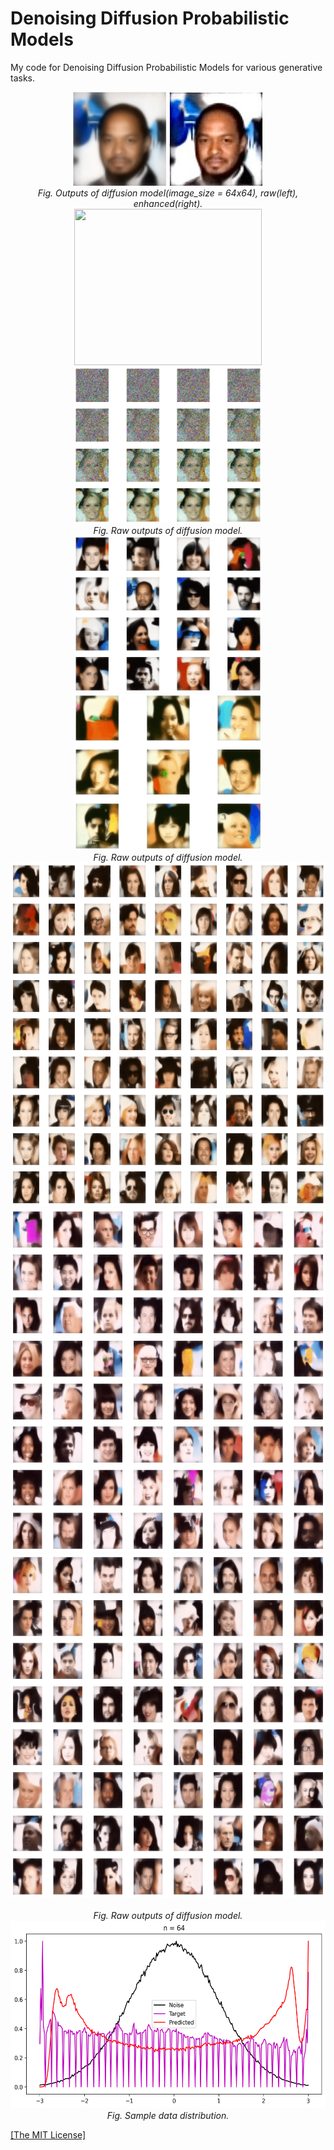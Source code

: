 <h1>Denoising Diffusion Probabilistic Models</h1>
<p>My code for Denoising Diffusion Probabilistic Models for various generative tasks.</p>

<p align="center">
    <img width="150" height="150" src="https://github.com/AgamChopra/Diffusion-generator/blob/main/imgs/faces_01.png">
    <img width="150" height="150" src="https://github.com/AgamChopra/Diffusion-generator/blob/main/imgs/faces_02.png">
    <br><i>Fig. Outputs of diffusion model(image_size = 64x64), raw(left), enhanced(right).</i><br>
    <img width="300" height="250" src="https://github.com/AgamChopra/Diffusion-generator/blob/main/imgs/faces_00-3.gif">
    <img width="300" height="250" src="https://github.com/AgamChopra/Diffusion-generator/blob/main/imgs/faces_06.png">
    <br><i>Fig. Raw outputs of diffusion model.</i><br>
    <img width="300" height="250" src="https://github.com/AgamChopra/Diffusion-generator/blob/main/imgs/faces_00-2.gif">
    <img width="300" height="250" src="https://github.com/AgamChopra/Diffusion-generator/blob/main/imgs/faces_00-1.gif">
    <br><i>Fig. Raw outputs of diffusion model.</i><br>
    <img width="600" height="550" src="https://github.com/AgamChopra/Diffusion-generator/blob/main/imgs/faces_03.png"><br>
    <img width="600" height="550" src="https://github.com/AgamChopra/Diffusion-generator/blob/main/imgs/faces_04.png"><br>
    <img width="600" height="550" src="https://github.com/AgamChopra/Diffusion-generator/blob/main/imgs/faces_05.png"><br>
    <br><i>Fig. Raw outputs of diffusion model.</i><br>
    <img width="600" height="300" src="https://github.com/AgamChopra/Diffusion-generator/blob/main/imgs/faces_distribution.png">
    <br><i>Fig. Sample data distribution.</i><br>
</p>

<p><a href="https://raw.githubusercontent.com/AgamChopra/Diffusion-generator/main/LICENSE" target="blank">[The MIT License]</a></p>
